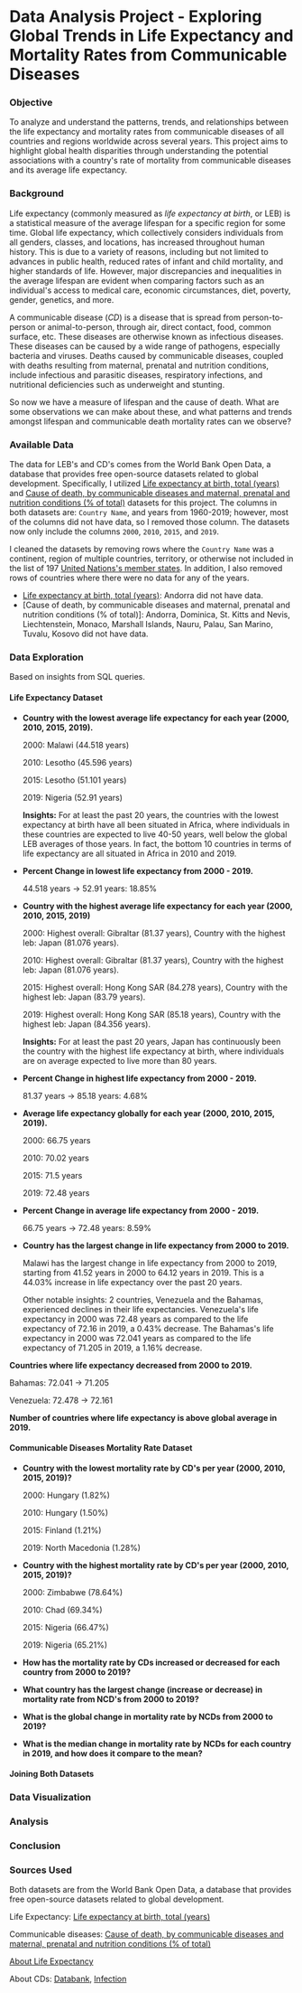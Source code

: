 # Data Analysis Project - Exploring Global Trends in Life Expectancy and Mortality Rates from Communicable Diseases

### Objective
To analyze and understand the patterns, trends, and relationships between the life expectancy and mortality rates from communicable diseases of all countries and regions worldwide across several years. This project aims to highlight global health disparities through understanding the potential associations with a country's rate of mortality from communicable diseases and its average life expectancy.

### Background
Life expectancy (commonly measured as *life expectancy at birth*, or LEB) is a statistical measure of the average lifespan for a specific region for some time. Global life expectancy, which collectively considers individuals from all genders, classes, and locations, has increased throughout human history. This is due to a variety of reasons, including but not limited to advances in public health, reduced rates of infant and child mortality, and higher standards of life. However, major discrepancies and inequalities in the average lifespan are evident when comparing factors such as an individual's access to medical care, economic circumstances, diet, poverty, gender, genetics, and more. 

A communicable disease (*CD*) is a disease that is spread from person-to-person or animal-to-person, through air, direct contact, food, common surface, etc. These diseases are otherwise known as infectious diseases. These diseases can be caused by a wide range of pathogens, especially bacteria and viruses. Deaths caused by communicable diseases, coupled with deaths resulting from maternal, prenatal and nutrition conditions, include infectious and parasitic diseases, respiratory infections, and nutritional deficiencies such as underweight and stunting.

So now we have a measure of lifespan and the cause of death. What are some observations we can make about these, and what patterns and trends amongst lifespan and communicable death mortality rates can we observe?

### Available Data

The data for LEB's and CD's comes from the World Bank Open Data, a database that provides free open-source datasets related to global development. Specifically, I utilized [Life expectancy at birth, total (years)](https://data.worldbank.org/indicator/SP.DYN.LE00.IN) and [Cause of death, by communicable diseases and maternal, prenatal and nutrition conditions (% of total)](https://data.worldbank.org/indicator/SH.DTH.COMM.ZS) datasets for this project. The columns in both datasets are: `Country Name`, and years from 1960-2019; however, most of the columns did not have data, so I removed those column. The datasets now only include the columns `2000`,	`2010`,	`2015`,	and `2019`.

I cleaned the datasets by removing rows where the `Country Name` was a continent, region of multiple countries, territory, or otherwise not included in the list of 197 [United Nations's member states](https://www.un.org/en/about-us/member-states). In addition, I also removed rows of countries where there were no data for any of the years. 
* [Life expectancy at birth, total (years)](https://data.worldbank.org/indicator/SP.DYN.LE00.IN): Andorra did not have data.
* [Cause of death, by communicable diseases and maternal, prenatal and nutrition conditions (% of total)]: Andorra, Dominica, St. Kitts and Nevis, Liechtenstein, Monaco, Marshall Islands, Nauru, Palau, San Marino, Tuvalu, Kosovo did not have data.

### Data Exploration

Based on insights from SQL queries.

#### Life Expectancy Dataset
- **Country with the lowest average life expectancy for each year (2000, 2010, 2015, 2019).**

  2000: Malawi (44.518 years)
  
  2010: Lesotho (45.596 years)
  
  2015: Lesotho (51.101 years)
  
  2019: Nigeria (52.91 years)

  **Insights:** For at least the past 20 years, the countries with the lowest expectancy at birth have all been situated in Africa, where individuals in these countries are expected to live 40-50 years, well below the global LEB averages of those years. In fact, the bottom 10 countries in terms of life expectancy are all situated in Africa in 2010 and 2019.

- **Percent Change in lowest life expectancy from 2000 - 2019.**

  44.518 years -> 52.91 years: 18.85%

- **Country with the highest average life expectancy for each year (2000, 2010, 2015, 2019)**

  2000: Highest overall: Gibraltar (81.37 years), Country with the highest leb: Japan (81.076 years).
  
  2010: Highest overall: Gibraltar (81.37 years), Country with the highest leb: Japan (81.076 years).
  
  2015: Highest overall: Hong Kong SAR (84.278 years), Country with the highest leb: Japan (83.79 years).
  
  2019: Highest overall: Hong Kong SAR (85.18 years), Country with the highest leb: Japan (84.356 years).

  **Insights:** For at least the past 20 years, Japan has continuously been the country with the highest life expectancy at birth, where individuals are on average expected to live more than 80 years. 
  
- **Percent Change in highest life expectancy from 2000 - 2019.**

  81.37 years -> 85.18 years: 4.68%

- **Average life expectancy globally for each year (2000, 2010, 2015, 2019).**

  2000: 66.75 years

  2010: 70.02 years

  2015: 71.5 years

  2019: 72.48 years

- **Percent Change in average life expectancy from 2000 - 2019.**

  66.75 years -> 72.48 years: 8.59%

- **Country has the largest change in life expectancy from 2000 to 2019.**

  Malawi has the largest change in life expectancy from 2000 to 2019, starting from 41.52 years in 2000 to 64.12 years in 2019. This is a 44.03% increase in life expectancy over the past 20 years.

  Other notable insights: 2 countries, Venezuela and the Bahamas, experienced declines in their life expectancies. Venezuela's life expectancy in 2000 was 72.48 years as compared to the life expectancy of 72.16 in 2019, a 0.43% decrease. The Bahamas's life expectancy in 2000 was 72.041 years as compared to the life expectancy of 71.205 in 2019, a 1.16% decrease.

**Countries where life expectancy decreased from 2000 to 2019.**

Bahamas: 72.041 ->	71.205

Venezuela: 72.478 -> 72.161

**Number of countries where life expectancy is above global average in 2019.**



#### Communicable Diseases Mortality Rate Dataset
- **Country with the lowest mortality rate by CD's per year (2000, 2010, 2015, 2019)?**

  2000: Hungary (1.82%)
  
  2010: Hungary (1.50%)
  
  2015: Finland (1.21%)
  
  2019: North Macedonia (1.28%)
  
- **Country with the highest mortality rate by CD's per year (2000, 2010, 2015, 2019)?**

  2000: Zimbabwe (78.64%)
  
  2010: Chad (69.34%)
  
  2015: Nigeria (66.47%)
  
  2019: Nigeria (65.21%)
  
- **How has the mortality rate by CDs increased or decreased for each country from 2000 to 2019?**
  
- **What country has the largest change (increase or decrease) in mortality rate from NCD's from 2000 to 2019?**
  
- **What is the global change in mortality rate by NCDs from 2000 to 2019?**

- **What is the median change in mortality rate by NCDs for each country in 2019, and how does it compare to the mean?**

#### Joining Both Datasets

### Data Visualization

### Analysis

### Conclusion

### Sources Used
Both datasets are from the World Bank Open Data, a database that provides free open-source datasets related to global development.

Life Expectancy: [Life expectancy at birth, total (years)](https://data.worldbank.org/indicator/SP.DYN.LE00.IN)

Communicable diseases: [Cause of death, by communicable diseases and maternal, prenatal and nutrition conditions (% of total)](https://data.worldbank.org/indicator/SH.DTH.COMM.ZS)

[About Life Expectancy](https://en.wikipedia.org/wiki/Life_expectancy)

About CDs: [Databank](https://databank.worldbank.org/metadataglossary/health-nutrition-and-population-statistics/series/SH.DTH.COMM.ZS#:~:text=Cause%20of%20death%20refers%20to,such%20as%20underweight%20and%20stunting), [Infection](https://en.wikipedia.org/wiki/Infection#:~:text=An%20infectious%20disease%2C%20also%20known,Infectious%20diseases) 
